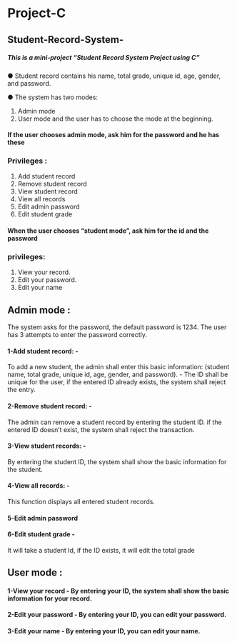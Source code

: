 # Project-C
## Student-Record-System-


##### This is a mini-project “Student Record System Project using C” 
● Student record contains his name, total grade, unique id, age, gender, and password. 

● The system has two modes: 
1. Admin mode 
2. User mode 
and the user has to choose the mode at the beginning. 
#### If the user chooses admin mode, ask him for the password and he has these 
### Privileges : 
1. Add student record 
2. Remove student record 
3. View student record 
4. View all records 
5. Edit admin password 
6. Edit student grade 
#### When the user chooses “student mode”, ask him for the id and the password
### privileges: 
1. View your record. 
2. Edit your password. 
3. Edit your name 
## Admin mode :  
The system asks for the password, the default password is 1234. The user has 3 attempts 
to enter the password correctly. 
#### 1-Add student record: -
To add a new student, the admin shall enter this basic information: (student name, 
total grade, unique id, age, gender, and password). - The ID shall be unique for the user, if the entered ID already exists, the system shall 
reject the entry. 
#### 2-Remove student record: -
The admin can remove a student record by entering the student ID. if the entered ID 
doesn’t exist, the system shall reject the transaction. 
#### 3-View student records: -
By entering the student ID, the system shall show the basic information for the 
student. 
#### 4-View all records: - 
This function displays all entered student records. 
#### 5-Edit admin password 
#### 6-Edit student grade - 
It will take a student Id, if the ID exists, it will edit the total grade 

## User mode : 
#### 1-View your record - By entering your ID, the system shall show the basic information for your record. 
#### 2-Edit your password - By entering your ID, you can edit your password. 
#### 3-Edit your name - By entering your ID, you can edit your name. 


